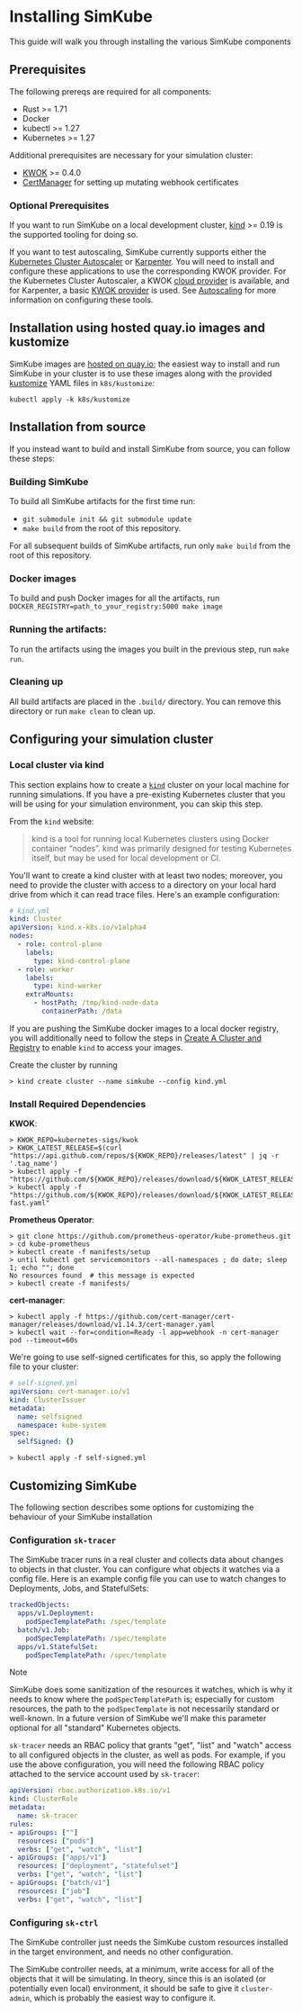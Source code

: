 <!--
project: SimKube
template: docs.html
-->

# Installing SimKube

This guide will walk you through installing the various SimKube components

## Prerequisites

The following prereqs are required for all components:

- Rust >= 1.71
- Docker
- kubectl >= 1.27
- Kubernetes >= 1.27

Additional prerequisites are necessary for your simulation cluster:

- [KWOK](https://kwok.sigs.k8s.io) >= 0.4.0
- [CertManager](https://cert-manager.io) for setting up mutating webhook certificates

### Optional Prerequisites

If you want to run SimKube on a local development cluster, [kind](https://kind.sigs.k8s.io) >= 0.19 is the supported
tooling for doing so.

If you want to test autoscaling, SimKube currently supports either the [Kubernetes Cluster Autoscaler](https://github.com/kubernetes/autoscaler)
or [Karpenter](https://karpenter.sh).  You will need to install and configure these applications to use the
corresponding KWOK provider.  For the Kubernetes Cluster Autoscaler, a KWOK [cloud provider](https://github.com/kubernetes/autoscaler/tree/master/cluster-autoscaler/cloudprovider/kwok)
is available, and for Karpenter, a basic [KWOK provider](https://github.com/kubernetes-sigs/karpenter/tree/main/kwok) is
used.  See [Autoscaling](../adv/autoscaling.md) for more information on configuring these tools.

## Installation using hosted quay.io images and kustomize

SimKube images are [hosted on quay.io](https://quay.io/organization/appliedcomputing); the easiest way to install and
run SimKube in your cluster is to use these images along with the provided [kustomize](https://kubernetes.io/docs/tasks/manage-kubernetes-objects/kustomization/)
YAML files in `k8s/kustomize`:

```
kubectl apply -k k8s/kustomize
```

## Installation from source

If you instead want to build and install SimKube from source, you can follow these steps:

### Building SimKube

To build all SimKube artifacts for the first time run:

- `git submodule init && git submodule update`
- `make build` from the root of this repository.

For all subsequent builds of SimKube artifacts, run only `make build` from the root of this repository.

### Docker images

To build and push Docker images for all the artifacts, run `DOCKER_REGISTRY=path_to_your_registry:5000 make image`

### Running the artifacts:

To run the artifacts using the images you built in the previous step, run `make run`.

### Cleaning up

All build artifacts are placed in the `.build/` directory.  You can remove this directory or run `make clean` to clean
up.

## Configuring your simulation cluster

### Local cluster via kind

This section explains how to create a [`kind`](https://kind.sigs.k8s.io) cluster on your local machine for running simulations.
If you have a pre-existing Kubernetes cluster that you will be using for your simulation environment, you can skip this
step.

From the `kind` website:

> kind is a tool for running local Kubernetes clusters using Docker container “nodes”.  kind was primarily designed for
> testing Kubernetes itself, but may be used for local development or CI.

You'll want to create a kind cluster with at least two nodes; moreover, you need to provide the cluster with access to a
directory on your local hard drive from which it can read trace files.  Here's an example configuration:

```yaml
# kind.yml
kind: Cluster
apiVersion: kind.x-k8s.io/v1alpha4
nodes:
  - role: control-plane
    labels:
      type: kind-control-plane
  - role: worker
    labels:
      type: kind-worker
    extraMounts:
      - hostPath: /tmp/kind-node-data
        containerPath: /data
```

If you are pushing the SimKube docker images to a local docker registry, you will additionally need to follow the steps
in [Create A Cluster and Registry](https://kind.sigs.k8s.io/docs/user/local-registry/) to enable `kind` to access your
images.

Create the cluster by running

```
> kind create cluster --name simkube --config kind.yml
```

### Install Required Dependencies

**KWOK**:

```
> KWOK_REPO=kubernetes-sigs/kwok
> KWOK_LATEST_RELEASE=$(curl "https://api.github.com/repos/${KWOK_REPO}/releases/latest" | jq -r '.tag_name')
> kubectl apply -f "https://github.com/${KWOK_REPO}/releases/download/${KWOK_LATEST_RELEASE}/kwok.yaml"
> kubectl apply -f "https://github.com/${KWOK_REPO}/releases/download/${KWOK_LATEST_RELEASE}/stage-fast.yaml"
```

**Prometheus Operator**:

```
> git clone https://github.com/prometheus-operator/kube-prometheus.git
> cd kube-prometheus
> kubectl create -f manifests/setup
> until kubectl get servicemonitors --all-namespaces ; do date; sleep 1; echo ""; done
No resources found  # this message is expected
> kubectl create -f manifests/
```

**cert-manager**:

```
> kubectl apply -f https://github.com/cert-manager/cert-manager/releases/download/v1.14.3/cert-manager.yaml
> kubectl wait --for=condition=Ready -l app=webhook -n cert-manager pod --timeout=60s
```

We're going to use self-signed certificates for this, so apply the following file to your cluster:

```yaml
# self-signed.yml
apiVersion: cert-manager.io/v1
kind: ClusterIssuer
metadata:
  name: selfsigned
  namespace: kube-system
spec:
  selfSigned: {}
```

```
> kubectl apply -f self-signed.yml
```

## Customizing SimKube

The following section describes some options for customizing the behaviour of your SimKube installation

### Configuration `sk-tracer`

The SimKube tracer runs in a real cluster and collects data about changes to objects in that cluster.  You can configure
what objects it watches via a config file.  Here is an example config file you can use to watch changes to Deployments,
Jobs, and StatefulSets:

```yaml
trackedObjects:
  apps/v1.Deployment:
    podSpecTemplatePath: /spec/template
  batch/v1.Job:
    podSpecTemplatePath: /spec/template
  apps/v1.StatefulSet:
    podSpecTemplatePath: /spec/template
```

> [!NOTE]
> SimKube does some sanitization of the resources it watches, which is why it needs to know where the
> `podSpecTemplatePath` is; especially for custom resources, the path to the `podSpecTemplate` is not necessarily
> standard or well-known.  In a future version of SimKube we'll make this parameter optional for all "standard"
> Kubernetes objects.

`sk-tracer` needs an RBAC policy that grants "get", "list" and "watch" access to all configured objects in the cluster,
as well as pods.  For example, if you use the above configuration, you will need the following RBAC policy attached to
the service account used by `sk-tracer`:

```yaml
apiVersion: rbac.authorization.k8s.io/v1
kind: ClusterRole
metadata:
  name: sk-tracer
rules:
- apiGroups: [""]
  resources: ["pods"]
  verbs: ["get", "watch", "list"]
- apiGroups: ["apps/v1"]
  resources: ["deployment", "statefulset"]
  verbs: ["get", "watch", "list"]
- apiGroups: ["batch/v1"]
  resources: ["job"]
  verbs: ["get", "watch", "list"]
```

### Configuring `sk-ctrl`

The SimKube controller just needs the SimKube custom resources installed in the target environment, and needs no other
configuration.

The SimKube controller needs, at a minimum, write access for all of the objects that it will be simulating.  In theory,
since this is an isolated (or potentially even local) environment, it should be safe to give it `cluster-admin`, which
is probably the easiest way to configure it.
